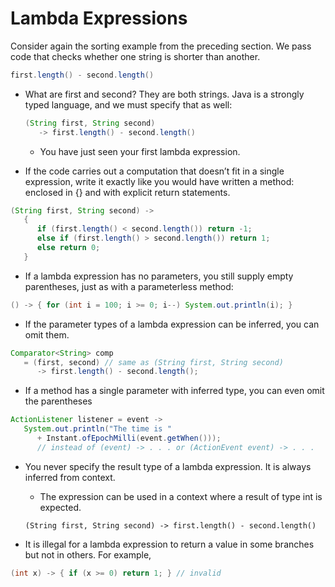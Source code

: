 # Lambda Expressions

Consider again the sorting example from the preceding section. We pass code that checks whether one string is shorter than another.

```java
first.length() - second.length()
```

* What are first and second? They are both strings. Java is a strongly typed language, and we must specify that as well:
    ```java
    (String first, String second)
       -> first.length() - second.length()
    ```
    * You have just seen your first lambda expression.

* If the code carries out a computation that doesn’t fit in a single expression, write it exactly like you would have written a method: enclosed in {} and with explicit return statements.
```java
(String first, String second) ->
   {
      if (first.length() < second.length()) return -1;
      else if (first.length() > second.length()) return 1;
      else return 0;
   }
```

* If a lambda expression has no parameters, you still supply empty parentheses, just as with a parameterless method:
```java
() -> { for (int i = 100; i >= 0; i--) System.out.println(i); }
```

* If the parameter types of a lambda expression can be inferred, you can omit them.
```java
Comparator<String> comp
   = (first, second) // same as (String first, String second)
      -> first.length() - second.length();
```

* If a method has a single parameter with inferred type, you can even omit the parentheses

```java
ActionListener listener = event ->
   System.out.println("The time is " 
      + Instant.ofEpochMilli(event.getWhen()));
      // instead of (event) -> . . . or (ActionEvent event) -> . . .
```

* You never specify the result type of a lambda expression. It is always inferred from context. 
    * The expression can be used in a context where a result of type int is expected.
    ```
    (String first, String second) -> first.length() - second.length()
    ```

* It is illegal for a lambda expression to return a value in some branches but not in others. For example, 
```java
(int x) -> { if (x >= 0) return 1; } // invalid
```